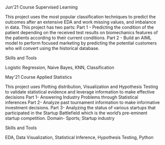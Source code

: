 

Jun'21
Course Supervised Learning

This project uses the most popular classification techniques to predict the outcomes after an extensive EDA and work missing values, and imbalance in data. This project has two parts: Part 1 - Predicting the condition of the patient depending on the received test results on biomechanics features of the patients according to their current conditions. Part 2 - Build an AIML model to perform focused marketing by predicting the potential customers who will convert using the historical database.

Skills and Tools

Logistic Regression, Naive Bayes, KNN, Classification

May'21
Course Applied Statistics

This project uses Plotting distribution, Visualization and Hypothesis Testing to validate statistical evidence and leverage information to make effective decisions Part 1- Answering Industry Problems through Statistical inferences Part 2- Analyze past tournament information to make informative investment decisions. Part 3- Analyzing the status of various startups that participated in the Startup Battlefield which is the world’s pre-eminent startup competition. Domain- Sports; Startup industry

Skills and Tools

EDA, Data Visualization, Statistical Inference, Hypothesis Testing, Python
